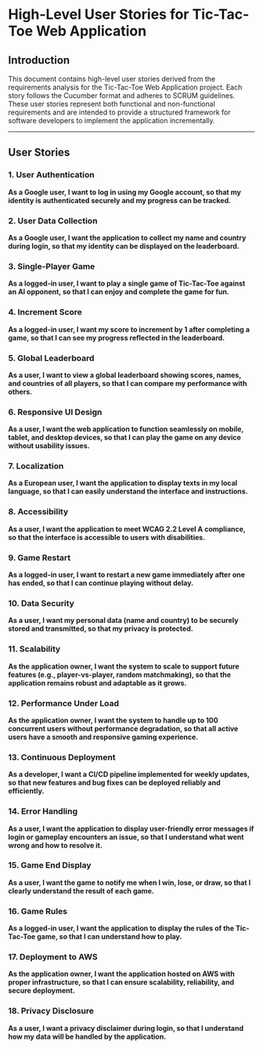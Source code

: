 # High-Level User Stories for Tic-Tac-Toe Web Application

## **Introduction**
This document contains high-level user stories derived from the requirements analysis for the Tic-Tac-Toe Web Application project. Each story follows the Cucumber format and adheres to SCRUM guidelines. These user stories represent both functional and non-functional requirements and are intended to provide a structured framework for software developers to implement the application incrementally.

---

## **User Stories**

### **1. User Authentication**
**As a Google user, I want to log in using my Google account, so that my identity is authenticated securely and my progress can be tracked.**

### **2. User Data Collection**
**As a Google user, I want the application to collect my name and country during login, so that my identity can be displayed on the leaderboard.**

### **3. Single-Player Game**
**As a logged-in user, I want to play a single game of Tic-Tac-Toe against an AI opponent, so that I can enjoy and complete the game for fun.**

### **4. Increment Score**
**As a logged-in user, I want my score to increment by 1 after completing a game, so that I can see my progress reflected in the leaderboard.**

### **5. Global Leaderboard**
**As a user, I want to view a global leaderboard showing scores, names, and countries of all players, so that I can compare my performance with others.**

### **6. Responsive UI Design**
**As a user, I want the web application to function seamlessly on mobile, tablet, and desktop devices, so that I can play the game on any device without usability issues.**

### **7. Localization**
**As a European user, I want the application to display texts in my local language, so that I can easily understand the interface and instructions.**

### **8. Accessibility**
**As a user, I want the application to meet WCAG 2.2 Level A compliance, so that the interface is accessible to users with disabilities.**

### **9. Game Restart**
**As a logged-in user, I want to restart a new game immediately after one has ended, so that I can continue playing without delay.**

### **10. Data Security**
**As a user, I want my personal data (name and country) to be securely stored and transmitted, so that my privacy is protected.**

### **11. Scalability**
**As the application owner, I want the system to scale to support future features (e.g., player-vs-player, random matchmaking), so that the application remains robust and adaptable as it grows.**

### **12. Performance Under Load**
**As the application owner, I want the system to handle up to 100 concurrent users without performance degradation, so that all active users have a smooth and responsive gaming experience.**

### **13. Continuous Deployment**
**As a developer, I want a CI/CD pipeline implemented for weekly updates, so that new features and bug fixes can be deployed reliably and efficiently.**

### **14. Error Handling**
**As a user, I want the application to display user-friendly error messages if login or gameplay encounters an issue, so that I understand what went wrong and how to resolve it.**

### **15. Game End Display**
**As a user, I want the game to notify me when I win, lose, or draw, so that I clearly understand the result of each game.**

### **16. Game Rules**
**As a logged-in user, I want the application to display the rules of the Tic-Tac-Toe game, so that I can understand how to play.**

### **17. Deployment to AWS**
**As the application owner, I want the application hosted on AWS with proper infrastructure, so that I can ensure scalability, reliability, and secure deployment.**

### **18. Privacy Disclosure**
**As a user, I want a privacy disclaimer during login, so that I understand how my data will be handled by the application.**
